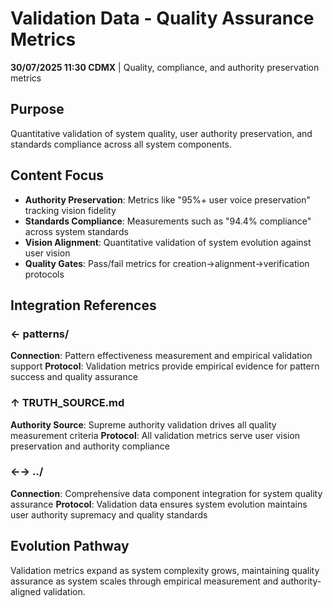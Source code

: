 # Validation Data - Quality Assurance Metrics

**30/07/2025 11:30 CDMX** | Quality, compliance, and authority preservation metrics

## Purpose
Quantitative validation of system quality, user authority preservation, and standards compliance across all system components.

## Content Focus
- **Authority Preservation**: Metrics like "95%+ user voice preservation" tracking vision fidelity
- **Standards Compliance**: Measurements such as "94.4% compliance" across system standards
- **Vision Alignment**: Quantitative validation of system evolution against user vision
- **Quality Gates**: Pass/fail metrics for creation→alignment→verification protocols

## Integration References

### ← patterns/
**Connection**: Pattern effectiveness measurement and empirical validation support
**Protocol**: Validation metrics provide empirical evidence for pattern success and quality assurance

### ↑ TRUTH_SOURCE.md
**Authority Source**: Supreme authority validation drives all quality measurement criteria
**Protocol**: All validation metrics serve user vision preservation and authority compliance

### ←→ ../
**Connection**: Comprehensive data component integration for system quality assurance
**Protocol**: Validation data ensures system evolution maintains user authority supremacy and quality standards

## Evolution Pathway
Validation metrics expand as system complexity grows, maintaining quality assurance as system scales through empirical measurement and authority-aligned validation.